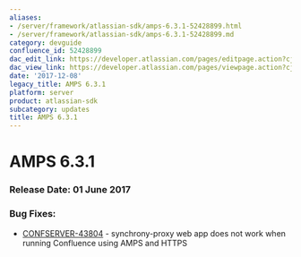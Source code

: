 ```yaml
---
aliases:
- /server/framework/atlassian-sdk/amps-6.3.1-52428899.html
- /server/framework/atlassian-sdk/amps-6.3.1-52428899.md
category: devguide
confluence_id: 52428899
dac_edit_link: https://developer.atlassian.com/pages/editpage.action?cjm=wozere&pageId=52428899
dac_view_link: https://developer.atlassian.com/pages/viewpage.action?cjm=wozere&pageId=52428899
date: '2017-12-08'
legacy_title: AMPS 6.3.1
platform: server
product: atlassian-sdk
subcategory: updates
title: AMPS 6.3.1
---
```

# AMPS 6.3.1

### Release Date: 01 June 2017

### Bug Fixes: 

-   <a href="https://jira.atlassian.com/browse/CONFSERVER-43804" class="external-link">CONFSERVER-43804</a> - synchrony-proxy web app does not work when running Confluence using AMPS and HTTPS






































































































































































































































































































































































































































































